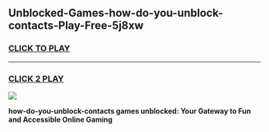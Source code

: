 
## Unblocked-Games-how-do-you-unblock-contacts-Play-Free-5j8xw
<h3>
<a href="https://premium76.site?title=how-do-you-unblock-contacts&ref=21A">CLICK TO PLAY</a></h3>
<hr>

<h3>
<a href="https://premium76.site?title=how-do-you-unblock-contacts&ref=21A">CLICK 2 PLAY</a>
  
</h3>

<a href="https://premium76.site?title=how-do-you-unblock-contacts&ref=21A"><img src="https://clearcache.store/games.png"></a>


**how-do-you-unblock-contacts games unblocked: Your Gateway to Fun and Accessible Online Gaming**
